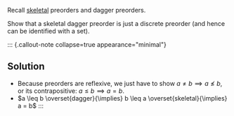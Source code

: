 Recall [skeletal](/docs/math/defs/skeletality.qmd) preorders and dagger preorders.

Show that a skeletal dagger preorder is just a discrete preorder (and hence can 
be identified with a set).

::: {.callout-note collapse=true appearance="minimal"}
## Solution
-  Because preorders are reflexive, we just have to show
   $a \ne b \implies a \not\leq b$, or its contrapositive: 
   $a \leq b \implies a = b$.
- $a \leq b \overset{dagger}{\implies} b \leq a \overset{skeletal}{\implies} a = b$
:::